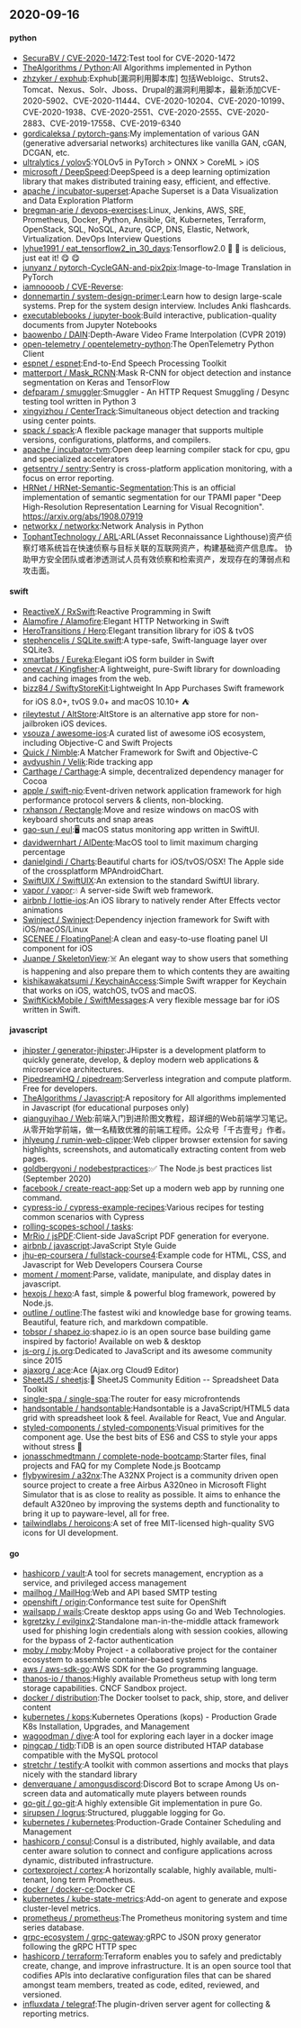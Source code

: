 ## 2020-09-16

#### python
* [SecuraBV / CVE-2020-1472](https://github.com/SecuraBV/CVE-2020-1472):Test tool for CVE-2020-1472
* [TheAlgorithms / Python](https://github.com/TheAlgorithms/Python):All Algorithms implemented in Python
* [zhzyker / exphub](https://github.com/zhzyker/exphub):Exphub[漏洞利用脚本库] 包括Webloigc、Struts2、Tomcat、Nexus、Solr、Jboss、Drupal的漏洞利用脚本，最新添加CVE-2020-5902、CVE-2020-11444、CVE-2020-10204、CVE-2020-10199、CVE-2020-1938、CVE-2020-2551、CVE-2020-2555、CVE-2020-2883、CVE-2019-17558、CVE-2019-6340
* [gordicaleksa / pytorch-gans](https://github.com/gordicaleksa/pytorch-gans):My implementation of various GAN (generative adversarial networks) architectures like vanilla GAN, cGAN, DCGAN, etc.
* [ultralytics / yolov5](https://github.com/ultralytics/yolov5):YOLOv5 in PyTorch > ONNX > CoreML > iOS
* [microsoft / DeepSpeed](https://github.com/microsoft/DeepSpeed):DeepSpeed is a deep learning optimization library that makes distributed training easy, efficient, and effective.
* [apache / incubator-superset](https://github.com/apache/incubator-superset):Apache Superset is a Data Visualization and Data Exploration Platform
* [bregman-arie / devops-exercises](https://github.com/bregman-arie/devops-exercises):Linux, Jenkins, AWS, SRE, Prometheus, Docker, Python, Ansible, Git, Kubernetes, Terraform, OpenStack, SQL, NoSQL, Azure, GCP, DNS, Elastic, Network, Virtualization. DevOps Interview Questions
* [lyhue1991 / eat_tensorflow2_in_30_days](https://github.com/lyhue1991/eat_tensorflow2_in_30_days):Tensorflow2.0
🍎
🍊
is delicious, just eat it!
😋
😋
* [junyanz / pytorch-CycleGAN-and-pix2pix](https://github.com/junyanz/pytorch-CycleGAN-and-pix2pix):Image-to-Image Translation in PyTorch
* [iamnoooob / CVE-Reverse](https://github.com/iamnoooob/CVE-Reverse):
* [donnemartin / system-design-primer](https://github.com/donnemartin/system-design-primer):Learn how to design large-scale systems. Prep for the system design interview. Includes Anki flashcards.
* [executablebooks / jupyter-book](https://github.com/executablebooks/jupyter-book):Build interactive, publication-quality documents from Jupyter Notebooks
* [baowenbo / DAIN](https://github.com/baowenbo/DAIN):Depth-Aware Video Frame Interpolation (CVPR 2019)
* [open-telemetry / opentelemetry-python](https://github.com/open-telemetry/opentelemetry-python):The OpenTelemetry Python Client
* [espnet / espnet](https://github.com/espnet/espnet):End-to-End Speech Processing Toolkit
* [matterport / Mask_RCNN](https://github.com/matterport/Mask_RCNN):Mask R-CNN for object detection and instance segmentation on Keras and TensorFlow
* [defparam / smuggler](https://github.com/defparam/smuggler):Smuggler - An HTTP Request Smuggling / Desync testing tool written in Python 3
* [xingyizhou / CenterTrack](https://github.com/xingyizhou/CenterTrack):Simultaneous object detection and tracking using center points.
* [spack / spack](https://github.com/spack/spack):A flexible package manager that supports multiple versions, configurations, platforms, and compilers.
* [apache / incubator-tvm](https://github.com/apache/incubator-tvm):Open deep learning compiler stack for cpu, gpu and specialized accelerators
* [getsentry / sentry](https://github.com/getsentry/sentry):Sentry is cross-platform application monitoring, with a focus on error reporting.
* [HRNet / HRNet-Semantic-Segmentation](https://github.com/HRNet/HRNet-Semantic-Segmentation):This is an official implementation of semantic segmentation for our TPAMI paper "Deep High-Resolution Representation Learning for Visual Recognition". https://arxiv.org/abs/1908.07919
* [networkx / networkx](https://github.com/networkx/networkx):Network Analysis in Python
* [TophantTechnology / ARL](https://github.com/TophantTechnology/ARL):ARL(Asset Reconnaissance Lighthouse)资产侦察灯塔系统旨在快速侦察与目标关联的互联网资产，构建基础资产信息库。 协助甲方安全团队或者渗透测试人员有效侦察和检索资产，发现存在的薄弱点和攻击面。

#### swift
* [ReactiveX / RxSwift](https://github.com/ReactiveX/RxSwift):Reactive Programming in Swift
* [Alamofire / Alamofire](https://github.com/Alamofire/Alamofire):Elegant HTTP Networking in Swift
* [HeroTransitions / Hero](https://github.com/HeroTransitions/Hero):Elegant transition library for iOS & tvOS
* [stephencelis / SQLite.swift](https://github.com/stephencelis/SQLite.swift):A type-safe, Swift-language layer over SQLite3.
* [xmartlabs / Eureka](https://github.com/xmartlabs/Eureka):Elegant iOS form builder in Swift
* [onevcat / Kingfisher](https://github.com/onevcat/Kingfisher):A lightweight, pure-Swift library for downloading and caching images from the web.
* [bizz84 / SwiftyStoreKit](https://github.com/bizz84/SwiftyStoreKit):Lightweight In App Purchases Swift framework for iOS 8.0+, tvOS 9.0+ and macOS 10.10+
⛺
* [rileytestut / AltStore](https://github.com/rileytestut/AltStore):AltStore is an alternative app store for non-jailbroken iOS devices.
* [vsouza / awesome-ios](https://github.com/vsouza/awesome-ios):A curated list of awesome iOS ecosystem, including Objective-C and Swift Projects
* [Quick / Nimble](https://github.com/Quick/Nimble):A Matcher Framework for Swift and Objective-C
* [avdyushin / Velik](https://github.com/avdyushin/Velik):Ride tracking app
* [Carthage / Carthage](https://github.com/Carthage/Carthage):A simple, decentralized dependency manager for Cocoa
* [apple / swift-nio](https://github.com/apple/swift-nio):Event-driven network application framework for high performance protocol servers & clients, non-blocking.
* [rxhanson / Rectangle](https://github.com/rxhanson/Rectangle):Move and resize windows on macOS with keyboard shortcuts and snap areas
* [gao-sun / eul](https://github.com/gao-sun/eul):🖥️
macOS status monitoring app written in SwiftUI.
* [davidwernhart / AlDente](https://github.com/davidwernhart/AlDente):MacOS tool to limit maximum charging percentage
* [danielgindi / Charts](https://github.com/danielgindi/Charts):Beautiful charts for iOS/tvOS/OSX! The Apple side of the crossplatform MPAndroidChart.
* [SwiftUIX / SwiftUIX](https://github.com/SwiftUIX/SwiftUIX):An extension to the standard SwiftUI library.
* [vapor / vapor](https://github.com/vapor/vapor):💧
A server-side Swift web framework.
* [airbnb / lottie-ios](https://github.com/airbnb/lottie-ios):An iOS library to natively render After Effects vector animations
* [Swinject / Swinject](https://github.com/Swinject/Swinject):Dependency injection framework for Swift with iOS/macOS/Linux
* [SCENEE / FloatingPanel](https://github.com/SCENEE/FloatingPanel):A clean and easy-to-use floating panel UI component for iOS
* [Juanpe / SkeletonView](https://github.com/Juanpe/SkeletonView):☠️
An elegant way to show users that something is happening and also prepare them to which contents they are awaiting
* [kishikawakatsumi / KeychainAccess](https://github.com/kishikawakatsumi/KeychainAccess):Simple Swift wrapper for Keychain that works on iOS, watchOS, tvOS and macOS.
* [SwiftKickMobile / SwiftMessages](https://github.com/SwiftKickMobile/SwiftMessages):A very flexible message bar for iOS written in Swift.

#### javascript
* [jhipster / generator-jhipster](https://github.com/jhipster/generator-jhipster):JHipster is a development platform to quickly generate, develop, & deploy modern web applications & microservice architectures.
* [PipedreamHQ / pipedream](https://github.com/PipedreamHQ/pipedream):Serverless integration and compute platform. Free for developers.
* [TheAlgorithms / Javascript](https://github.com/TheAlgorithms/Javascript):A repository for All algorithms implemented in Javascript (for educational purposes only)
* [qianguyihao / Web](https://github.com/qianguyihao/Web):前端入门到进阶图文教程，超详细的Web前端学习笔记。从零开始学前端，做一名精致优雅的前端工程师。公众号「千古壹号」作者。
* [jhlyeung / rumin-web-clipper](https://github.com/jhlyeung/rumin-web-clipper):Web clipper browser extension for saving highlights, screenshots, and automatically extracting content from web pages.
* [goldbergyoni / nodebestpractices](https://github.com/goldbergyoni/nodebestpractices):✅
The Node.js best practices list (September 2020)
* [facebook / create-react-app](https://github.com/facebook/create-react-app):Set up a modern web app by running one command.
* [cypress-io / cypress-example-recipes](https://github.com/cypress-io/cypress-example-recipes):Various recipes for testing common scenarios with Cypress
* [rolling-scopes-school / tasks](https://github.com/rolling-scopes-school/tasks):
* [MrRio / jsPDF](https://github.com/MrRio/jsPDF):Client-side JavaScript PDF generation for everyone.
* [airbnb / javascript](https://github.com/airbnb/javascript):JavaScript Style Guide
* [jhu-ep-coursera / fullstack-course4](https://github.com/jhu-ep-coursera/fullstack-course4):Example code for HTML, CSS, and Javascript for Web Developers Coursera Course
* [moment / moment](https://github.com/moment/moment):Parse, validate, manipulate, and display dates in javascript.
* [hexojs / hexo](https://github.com/hexojs/hexo):A fast, simple & powerful blog framework, powered by Node.js.
* [outline / outline](https://github.com/outline/outline):The fastest wiki and knowledge base for growing teams. Beautiful, feature rich, and markdown compatible.
* [tobspr / shapez.io](https://github.com/tobspr/shapez.io):shapez.io is an open source base building game inspired by factorio! Available on web & desktop
* [js-org / js.org](https://github.com/js-org/js.org):Dedicated to JavaScript and its awesome community since 2015
* [ajaxorg / ace](https://github.com/ajaxorg/ace):Ace (Ajax.org Cloud9 Editor)
* [SheetJS / sheetjs](https://github.com/SheetJS/sheetjs):📗
SheetJS Community Edition -- Spreadsheet Data Toolkit
* [single-spa / single-spa](https://github.com/single-spa/single-spa):The router for easy microfrontends
* [handsontable / handsontable](https://github.com/handsontable/handsontable):Handsontable is a JavaScript/HTML5 data grid with spreadsheet look & feel. Available for React, Vue and Angular.
* [styled-components / styled-components](https://github.com/styled-components/styled-components):Visual primitives for the component age. Use the best bits of ES6 and CSS to style your apps without stress
💅
* [jonasschmedtmann / complete-node-bootcamp](https://github.com/jonasschmedtmann/complete-node-bootcamp):Starter files, final projects and FAQ for my Complete Node.js Bootcamp
* [flybywiresim / a32nx](https://github.com/flybywiresim/a32nx):The A32NX Project is a community driven open source project to create a free Airbus A320neo in Microsoft Flight Simulator that is as close to reality as possible. It aims to enhance the default A320neo by improving the systems depth and functionality to bring it up to payware-level, all for free.
* [tailwindlabs / heroicons](https://github.com/tailwindlabs/heroicons):A set of free MIT-licensed high-quality SVG icons for UI development.

#### go
* [hashicorp / vault](https://github.com/hashicorp/vault):A tool for secrets management, encryption as a service, and privileged access management
* [mailhog / MailHog](https://github.com/mailhog/MailHog):Web and API based SMTP testing
* [openshift / origin](https://github.com/openshift/origin):Conformance test suite for OpenShift
* [wailsapp / wails](https://github.com/wailsapp/wails):Create desktop apps using Go and Web Technologies.
* [kgretzky / evilginx2](https://github.com/kgretzky/evilginx2):Standalone man-in-the-middle attack framework used for phishing login credentials along with session cookies, allowing for the bypass of 2-factor authentication
* [moby / moby](https://github.com/moby/moby):Moby Project - a collaborative project for the container ecosystem to assemble container-based systems
* [aws / aws-sdk-go](https://github.com/aws/aws-sdk-go):AWS SDK for the Go programming language.
* [thanos-io / thanos](https://github.com/thanos-io/thanos):Highly available Prometheus setup with long term storage capabilities. CNCF Sandbox project.
* [docker / distribution](https://github.com/docker/distribution):The Docker toolset to pack, ship, store, and deliver content
* [kubernetes / kops](https://github.com/kubernetes/kops):Kubernetes Operations (kops) - Production Grade K8s Installation, Upgrades, and Management
* [wagoodman / dive](https://github.com/wagoodman/dive):A tool for exploring each layer in a docker image
* [pingcap / tidb](https://github.com/pingcap/tidb):TiDB is an open source distributed HTAP database compatible with the MySQL protocol
* [stretchr / testify](https://github.com/stretchr/testify):A toolkit with common assertions and mocks that plays nicely with the standard library
* [denverquane / amongusdiscord](https://github.com/denverquane/amongusdiscord):Discord Bot to scrape Among Us on-screen data and automatically mute players between rounds
* [go-git / go-git](https://github.com/go-git/go-git):A highly extensible Git implementation in pure Go.
* [sirupsen / logrus](https://github.com/sirupsen/logrus):Structured, pluggable logging for Go.
* [kubernetes / kubernetes](https://github.com/kubernetes/kubernetes):Production-Grade Container Scheduling and Management
* [hashicorp / consul](https://github.com/hashicorp/consul):Consul is a distributed, highly available, and data center aware solution to connect and configure applications across dynamic, distributed infrastructure.
* [cortexproject / cortex](https://github.com/cortexproject/cortex):A horizontally scalable, highly available, multi-tenant, long term Prometheus.
* [docker / docker-ce](https://github.com/docker/docker-ce):Docker CE
* [kubernetes / kube-state-metrics](https://github.com/kubernetes/kube-state-metrics):Add-on agent to generate and expose cluster-level metrics.
* [prometheus / prometheus](https://github.com/prometheus/prometheus):The Prometheus monitoring system and time series database.
* [grpc-ecosystem / grpc-gateway](https://github.com/grpc-ecosystem/grpc-gateway):gRPC to JSON proxy generator following the gRPC HTTP spec
* [hashicorp / terraform](https://github.com/hashicorp/terraform):Terraform enables you to safely and predictably create, change, and improve infrastructure. It is an open source tool that codifies APIs into declarative configuration files that can be shared amongst team members, treated as code, edited, reviewed, and versioned.
* [influxdata / telegraf](https://github.com/influxdata/telegraf):The plugin-driven server agent for collecting & reporting metrics.
